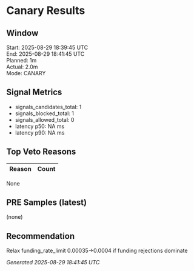 # Canary Results

## Window
Start: 2025-08-29 18:39:45 UTC  
End: 2025-08-29 18:41:45 UTC  
Planned: 1m  
Actual: 2.0m  
Mode: CANARY

## Signal Metrics
- signals_candidates_total: 1
- signals_blocked_total: 1
- signals_allowed_total: 0
- latency p50: NA ms  
- latency p90: NA ms

## Top Veto Reasons
| Reason | Count |
|--------|-------|
None

## PRE Samples (latest)
(none)

## Recommendation
Relax funding_rate_limit 0.00035->0.0004 if funding rejections dominate

*Generated 2025-08-29 18:41:45 UTC*
